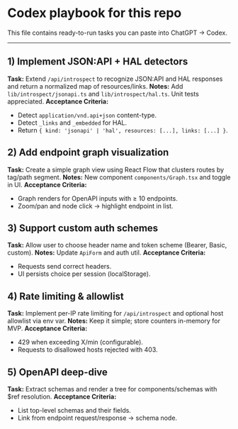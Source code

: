 # Codex playbook for this repo

This file contains ready-to-run tasks you can paste into ChatGPT → Codex.

---

## 1) Implement JSON:API + HAL detectors
**Task:** Extend `/api/introspect` to recognize JSON:API and HAL responses and return a normalized map of resources/links.
**Notes:** Add `lib/introspect/jsonapi.ts` and `lib/introspect/hal.ts`. Unit tests appreciated.
**Acceptance Criteria:**
- Detect `application/vnd.api+json` content-type.
- Detect `_links` and `_embedded` for HAL.
- Return `{ kind: 'jsonapi' | 'hal', resources: [...], links: [...] }`.

## 2) Add endpoint graph visualization
**Task:** Create a simple graph view using React Flow that clusters routes by tag/path segment.
**Notes:** New component `components/Graph.tsx` and toggle in UI.
**Acceptance Criteria:**
- Graph renders for OpenAPI inputs with ≥ 10 endpoints.
- Zoom/pan and node click -> highlight endpoint in list.

## 3) Support custom auth schemes
**Task:** Allow user to choose header name and token scheme (Bearer, Basic, custom).
**Notes:** Update `ApiForm` and auth util.
**Acceptance Criteria:**
- Requests send correct headers.
- UI persists choice per session (localStorage).

## 4) Rate limiting & allowlist
**Task:** Implement per-IP rate limiting for `/api/introspect` and optional host allowlist via env var.
**Notes:** Keep it simple; store counters in-memory for MVP.
**Acceptance Criteria:**
- 429 when exceeding X/min (configurable).
- Requests to disallowed hosts rejected with 403.

## 5) OpenAPI deep-dive
**Task:** Extract schemas and render a tree for components/schemas with $ref resolution.
**Acceptance Criteria:**
- List top-level schemas and their fields.
- Link from endpoint request/response -> schema node.
